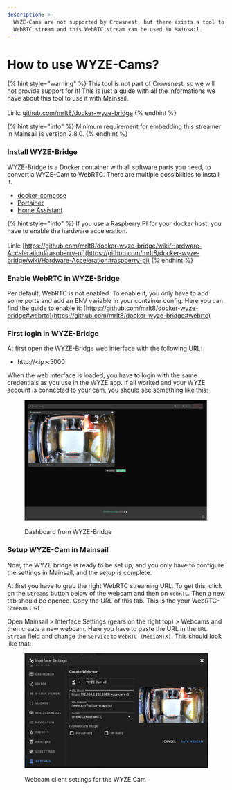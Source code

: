 ```yaml
---
description: >-
  WYZE-Cams are not supported by Crowsnest, but there exists a tool to create a
  WebRTC stream and this WebRTC stream can be used in Mainsail.
---
```


# How to use WYZE-Cams?

{% hint style="warning" %}
This tool is not part of Crowsnest, so we will not provide support for it! This is just a guide with all the informations we have about this tool to use it with Mainsail.\
\
Link: [github.com/mrlt8/docker-wyze-bridge](https://github.com/mrlt8/docker-wyze-bridge)
{% endhint %}

{% hint style="info" %}
Minimum requirement for embedding this streamer in Mainsail is version 2.8.0.
{% endhint %}

### Install WYZE-Bridge

WYZE-Bridge is a Docker container with all software parts you need, to convert a WYZE-Cam to WebRTC. There are multiple possibilities to install it.

* [docker-compose](https://github.com/mrlt8/docker-wyze-bridge#docker-compose-recommended)
* [Portainer ](https://github.com/mrlt8/docker-wyze-bridge/wiki/Portainer)
* [Home Assistant](https://github.com/mrlt8/docker-wyze-bridge/wiki/Home-Assistant)

{% hint style="info" %}
If you use a Raspberry PI for your docker host, you have to enable the hardware acceleration.\
\
Link: [https://github.com/mrlt8/docker-wyze-bridge/wiki/Hardware-Acceleration#raspberry-pi](https://github.com/mrlt8/docker-wyze-bridge/wiki/Hardware-Acceleration#raspberry-pi)
{% endhint %}

### Enable WebRTC in WYZE-Bridge

Per default, WebRTC is not enabled. To enable it, you only have to add some ports and add an ENV variable in your container config. Here you can find the guide to enable it: [https://github.com/mrlt8/docker-wyze-bridge#webrtc](https://github.com/mrlt8/docker-wyze-bridge#webrtc)

### First login in WYZE-Bridge

At first open the WYZE-Bridge web interface with the following URL:

* http://\<ip>:5000

When the web interface is loaded, you have to login with the same credentials as you use in the WYZE app. If all worked and your WYZE account is connected to your cam, you should see something like this:

<figure><img src="../.gitbook/assets/image.png" alt=""><figcaption><p>Dashboard from WYZE-Bridge</p></figcaption></figure>

### Setup WYZE-Cam in Mainsail

Now, the WYZE bridge is ready to be set up, and you only have to configure the settings in Mainsail, and the setup is complete.

At first you have to grab the right WebRTC streaming URL. To get this, click on the `Streams` button below of the webcam and then on `WebRTC`. Then a new tab should be opened. Copy the URL of this tab. This is the your WebRTC-Stream URL.

Open Mainsail > Interface Settings (gears on the right top) > Webcams and then create a new webcam. Here you have to paste the URL in the `URL Stream` field and change the `Service` to `WebRTC (MediaMTX)`. This should look like that:

<figure><img src="../.gitbook/assets/image (1).png" alt=""><figcaption><p>Webcam client settings for the WYZE Cam</p></figcaption></figure>
